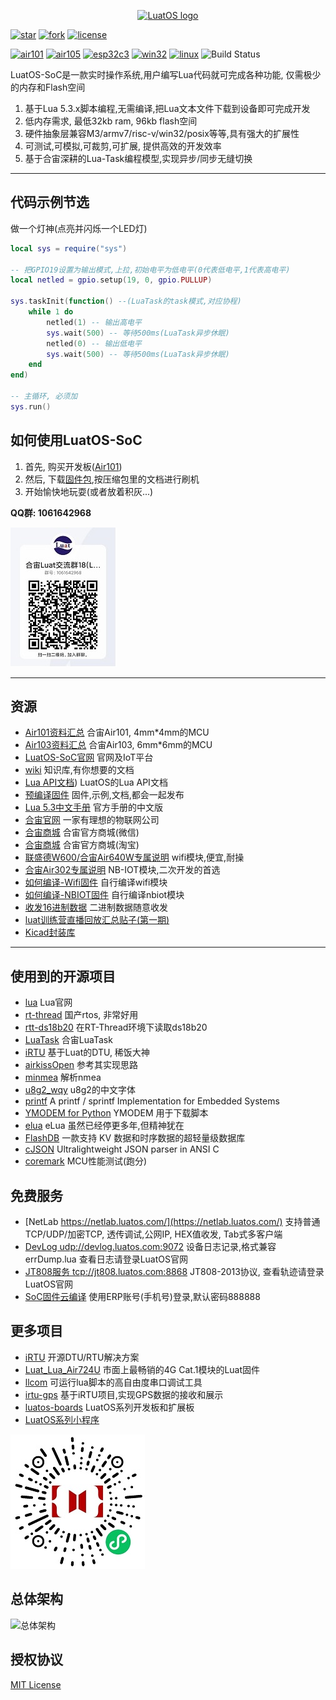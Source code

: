 <p align="center"><a href="#" target="_blank" rel="noopener noreferrer"><img width="100" src="logo.jpg" alt="LuatOS logo"></a></p>

[![star](https://gitee.com/openLuat/LuatOS/badge/star.svg?theme=gvp)](https://gitee.com/openLuat/LuatOS/stargazers)
[![fork](https://gitee.com/openLuat/LuatOS/badge/fork.svg?theme=gvp)](https://gitee.com/openLuat/LuatOS/members)
[![license](https://img.shields.io/github/license/openLuat/LuatOS)](/LICENSE)

[![air101](https://pg.air32.cn/openLuat/LuatOS/actions/workflows/air101.yml/badge.svg)](https://nightly.link/openLuat/LuatOS/workflows/air101/master)
[![air105](https://pg.air32.cn/openLuat/LuatOS/actions/workflows/air105.yml/badge.svg)](https://nightly.link/openLuat/LuatOS/workflows/air105/master)
[![esp32c3](https://pg.air32.cn/openLuat/LuatOS/actions/workflows/esp32c3-idf5.yml/badge.svg)](https://nightly.link/openLuat/LuatOS/workflows/esp32c3-idf5/master)
[![win32](https://pg.air32.cn/openLuat/LuatOS/actions/workflows/win32.yml/badge.svg)](https://nightly.link/openLuat/LuatOS/workflows/win32/master)
[![linux](https://pg.air32.cn/openLuat/LuatOS/actions/workflows/linux.yml/badge.svg)](https://nightly.link/openLuat/LuatOS/workflows/linux/master)
![Build Status](http://luat.papapoi.com:23380/api/badges/openLuat/LuatOS/status.svg)

LuatOS-SoC是一款实时操作系统,用户编写Lua代码就可完成各种功能, 仅需极少的内存和Flash空间

1. 基于Lua 5.3.x脚本编程,无需编译,把Lua文本文件下载到设备即可完成开发
2. 低内存需求, 最低32kb ram, 96kb flash空间
3. 硬件抽象层兼容M3/armv7/risc-v/win32/posix等等,具有强大的扩展性
4. 可测试,可模拟,可裁剪,可扩展, 提供高效的开发效率
5. 基于合宙深耕的Lua-Task编程模型,实现异步/同步无缝切换

----------------------------------------------------------------------------------

## 代码示例节选

做一个灯神(点亮并闪烁一个LED灯)

```lua
local sys = require("sys")

-- 把GPIO19设置为输出模式,上拉,初始电平为低电平(0代表低电平,1代表高电平)
local netled = gpio.setup(19, 0, gpio.PULLUP)

sys.taskInit(function() --(LuaTask的task模式,对应协程)
    while 1 do
        netled(1) -- 输出高电平
        sys.wait(500) -- 等待500ms(LuaTask异步休眠)
        netled(0) -- 输出低电平
        sys.wait(500) -- 等待500ms(LuaTask异步休眠)
    end
end)

-- 主循环, 必须加
sys.run()
```

## 如何使用LuatOS-SoC

1. 首先, 购买开发板([Air101](https://luat.taobao.com/))
2. 然后, 下载[固件包](https://gitee.com/openLuat/LuatOS/releases),按压缩包里的文档进行刷机
3. 开始愉快地玩耍(或者放着积灰...)

**QQ群: 1061642968** 

![](images/qq_group.jpg) 

----------------------------------------------------------------------------------
## 资源

* [Air101资料汇总](https://luatos.com/t/air101) 合宙Air101, 4mm*4mm的MCU
* [Air103资料汇总](https://luatos.com/t/air103) 合宙Air103, 6mm*6mm的MCU
* [LuatOS-SoC官网](https://www.luatos.com/) 官网及IoT平台
* [wiki](https://wiki.luatos.com) 知识库,有你想要的文档
* [Lua API文档](https://wiki.luatos.com)) LuatOS的Lua API文档
* [预编译固件](https://github.com/openLuat/LuatOS/releases) 固件,示例,文档,都会一起发布
* [Lua 5.3中文手册](https://www.runoob.com/manual/lua53doc/) 官方手册的中文版
* [合宙官网](http://www.openluat.com) 一家有理想的物联网公司
* [合宙商城](http://mall.m.openluat.com) 合宙官方商城(微信)
* [合宙商城](http://luat.taobao.com) 合宙官方商城(淘宝)
* [联盛德W600/合宙Air640W专属说明](bsp/air640w/README.md) wifi模块,便宜,耐操
* [合宙Air302专属说明](bsp/air302/README.md) NB-IOT模块,二次开发的首选
* [如何编译-Wifi固件](bsp/air640w/userdoc/how_to_build.md) 自行编译wifi模块
* [如何编译-NBIOT固件](bsp/air302/userdoc/build_from_sdk.md) 自行编译nbiot模块
* [收发16进制数据](http://doc.openluat.com/article/583/0) 二进制数据随意收发
* [luat训练营直播回放汇总贴子(第一期)](https://yajs666.gitee.io/2021/02/03/luat%E8%AE%AD%E7%BB%83%E8%90%A5/)
* [Kicad封装库](https://gitee.com/openLuat/kicad-symbols-libraries)

----------------------------------------------------------------------------------

## 使用到的开源项目

* [lua](https://www.lua.org/) Lua官网
* [rt-thread](https://github.com/RT-Thread/rt-thread) 国产rtos, 非常好用
* [rtt-ds18b20](https://github.com/willianchanlovegithub/ds18b20) 在RT-Thread环境下读取ds18b20
* [LuaTask](https://github.com/openLuat/Luat_2G_RDA_8955) 合宙LuaTask
* [iRTU](https://github.com/hotdll/iRTU) 基于Luat的DTU, 稀饭大神
* [airkissOpen](https://github.com/heyuanjie87/airkissOpen) 参考其实现思路
* [minmea](https://github.com/kosma/minmea) 解析nmea
* [u8g2_wqy](https://github.com/larryli/u8g2_wqy) u8g2的中文字体
* [printf](https://github.com/mpaland/printf) A printf / sprintf Implementation for Embedded Systems
* [YMODEM for Python](https://github.com/alexwoo1900/ymodem) YMODEM 用于下载脚本
* [elua](http://www.eluaproject.net/) eLua 虽然已经停更多年,但精神犹在
* [FlashDB](https://gitee.com/Armink/FlashDB) 一款支持 KV 数据和时序数据的超轻量级数据库
* [cJSON](https://github.com/DaveGamble/cJSON) Ultralightweight JSON parser in ANSI C
* [coremark](https://github.com/eembc/coremark) MCU性能测试(跑分)

## 免费服务

* [NetLab https://netlab.luatos.com/](https://netlab.luatos.com/) 支持普通TCP/UDP/加密TCP, 透传调试,公网IP, HEX值收发, Tab式多客户端
* [DevLog udp://devlog.luatos.com:9072](#) 设备日志记录,格式兼容errDump.lua 查看日志请登录LuatOS官网
* [JT808服务 tcp://jt808.luatos.com:8868](#) JT808-2013协议, 查看轨迹请登录LuatOS官网
* [SoC固件云编译](https://www.luatos.com) 使用ERP账号(手机号)登录,默认密码888888

## 更多项目

* [iRTU](https://gitee.com/hotdll/iRTU) 开源DTU/RTU解决方案
* [Luat_Lua_Air724U](https://gitee.com/openLuat/Luat_Lua_Air724U) 市面上最畅销的4G Cat.1模块的Luat固件
* [llcom](https://github.com/chenxuuu/llcom) 可运行lua脚本的高自由度串口调试工具
* [irtu-gps](https://gitee.com/wendal/irtu-gps) 基于iRTU项目,实现GPS数据的接收和展示
* [luatos-boards](https://gitee.com/openLuat/luatos-broads) LuatOS系列开发板和扩展板
* [LuatOS系列小程序](https://gitee.com/openLuat/luatos-miniapps)

![](images/miniapp_ble.jpg)

## 总体架构

![总体架构](system.jpg)

## 授权协议

[MIT License](LICENSE)
